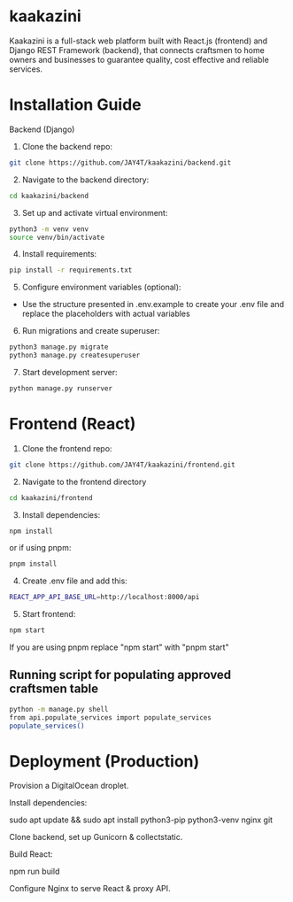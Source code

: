 # kaakazini
Kaakazini is a full-stack web platform built with React.js (frontend) and Django REST Framework (backend), that connects craftsmen to home owners and businesses to guarantee quality, cost effective and reliable services.

# Installation Guide

Backend (Django)

1. Clone the backend repo:
```bash
git clone https://github.com/JAY4T/kaakazini/backend.git
```

2. Navigate to the backend directory:
```bash
cd kaakazini/backend
```

3. Set up and activate virtual environment:
```bash
python3 -m venv venv
source venv/bin/activate
```
4. Install requirements:
```bash
pip install -r requirements.txt
``` 

5. Configure environment variables (optional):
- Use the structure presented in .env.example to create your .env file and replace the placeholders with actual variables

6. Run migrations and create superuser:
```bash
python3 manage.py migrate
python3 manage.py createsuperuser

```
7. Start development server:
```bash
python manage.py runserver
```

# Frontend (React)

1. Clone the frontend repo:
```bash
git clone https://github.com/JAY4T/kaakazini/frontend.git
```
2. Navigate to the frontend directory
```bash
cd kaakazini/frontend
```
3. Install dependencies:
```bash
npm install
```
or if using pnpm:
```bash
pnpm install
```
4. Create .env file and add this:
```bash
REACT_APP_API_BASE_URL=http://localhost:8000/api
```
5. Start frontend:
```bash
npm start
```
If you are using pnpm replace "npm start" with "pnpm start"

## Running script for populating approved craftsmen table
```bash
python -m manage.py shell
from api.populate_services import populate_services
populate_services()
```

# Deployment (Production)

Provision a DigitalOcean droplet.

Install dependencies:


sudo apt update && sudo apt install python3-pip python3-venv nginx git

Clone backend, set up Gunicorn & collectstatic.

Build React:


npm run build

Configure Nginx to serve React & proxy API.


